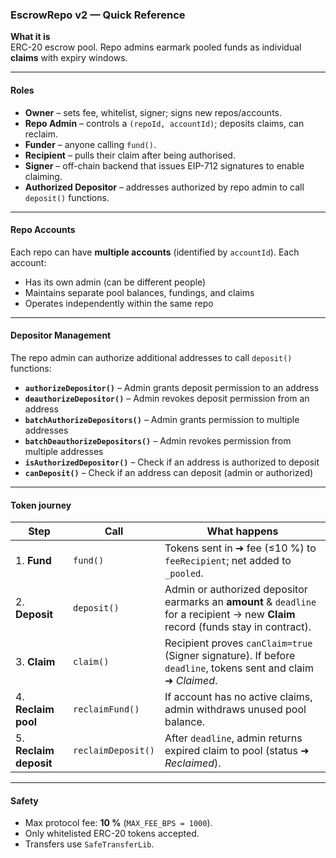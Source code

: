 ### EscrowRepo v2 — Quick Reference

**What it is**  
ERC-20 escrow pool. Repo admins earmark pooled funds as individual **claims** with expiry windows.

---

#### Roles

- **Owner** – sets fee, whitelist, signer; signs new repos/accounts.
- **Repo Admin** – controls a `(repoId, accountId)`; deposits claims, can reclaim.
- **Funder** – anyone calling `fund()`.
- **Recipient** – pulls their claim after being authorised.
- **Signer** – off-chain backend that issues EIP-712 signatures to enable claiming.
- **Authorized Depositor** – addresses authorized by repo admin to call `deposit()` functions.

---

#### Repo Accounts

Each repo can have **multiple accounts** (identified by `accountId`). Each account:

- Has its own admin (can be different people)
- Maintains separate pool balances, fundings, and claims
- Operates independently within the same repo

---

#### Depositor Management

The repo admin can authorize additional addresses to call `deposit()` functions:

- **`authorizeDepositor()`** – Admin grants deposit permission to an address
- **`deauthorizeDepositor()`** – Admin revokes deposit permission from an address
- **`batchAuthorizeDepositors()`** – Admin grants permission to multiple addresses
- **`batchDeauthorizeDepositors()`** – Admin revokes permission from multiple addresses
- **`isAuthorizedDepositor()`** – Check if an address is authorized to deposit
- **`canDeposit()`** – Check if an address can deposit (admin or authorized)

---

#### Token journey

| Step                   | Call               | What happens                                                                                                                       |
| ---------------------- | ------------------ | ---------------------------------------------------------------------------------------------------------------------------------- |
| 1. **Fund**            | `fund()`           | Tokens sent in ➜ fee (≤10 %) to `feeRecipient`; net added to `_pooled`.                                                            |
| 2. **Deposit**         | `deposit()`        | Admin or authorized depositor earmarks an **amount** & `deadline` for a recipient → new **Claim** record (funds stay in contract). |
| 3. **Claim**           | `claim()`          | Recipient proves `canClaim=true` (Signer signature). If before `deadline`, tokens sent and claim ➜ _Claimed_.                      |
| 4. **Reclaim pool**    | `reclaimFund()`    | If account has no active claims, admin withdraws unused pool balance.                                                              |
| 5. **Reclaim deposit** | `reclaimDeposit()` | After `deadline`, admin returns expired claim to pool (status ➜ _Reclaimed_).                                                      |

---

#### Safety

- Max protocol fee: **10 %** (`MAX_FEE_BPS = 1000`).
- Only whitelisted ERC-20 tokens accepted.
- Transfers use `SafeTransferLib`.
